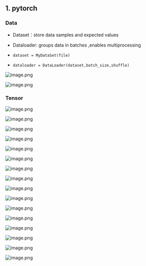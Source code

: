 ## 1. pytorch

### Data

- Dataset：store data samples and expected values
- Dataloader: groups data in batches ,enables multiprocessing



- `dataset = MyDataSet(file)`
- `dataloader = DataLoader(dataset,batch_size,shuffle)`



![image.png](https://s2.loli.net/2022/10/18/zex89gH5KlUrcSj.png)

![image.png](https://s2.loli.net/2022/10/18/9bRA26pEfOqFkLg.png)

### Tensor

![image.png](https://s2.loli.net/2022/10/18/RlIgAo46JFXBEWL.png)

![image.png](https://s2.loli.net/2022/10/18/TIAyf9JWQphzCvK.png)

![image.png](https://s2.loli.net/2022/10/18/mBcX9xGsrhR13Lt.png)

![image.png](https://s2.loli.net/2022/10/18/HKQYemhtDAlB52U.png)

![image.png](https://s2.loli.net/2022/10/18/veBbayOmRH3AQ1X.png)

![image.png](https://s2.loli.net/2022/10/18/xH8FLOWsVRluhnz.png)

![image.png](https://s2.loli.net/2022/10/18/vIXyZRsDaVh5A9m.png)

![image.png](https://s2.loli.net/2022/10/18/TxLNcvPEXQd4sKn.png)

![![image.png](https://s2.loli.net/2022/10/18/WKUID1eTQ2fz5FB.png)](https://s2.loli.net/2022/10/18/xBT93LKpsRQXVqg.png)

![image.png](https://s2.loli.net/2022/10/18/WKUID1eTQ2fz5FB.png)

![image.png](https://s2.loli.net/2022/10/18/k8fREtpb529ZYzT.png)

![image.png](https://s2.loli.net/2022/10/18/8L7YbO3BSWxmjtN.png)

![image.png](https://s2.loli.net/2022/10/18/Qp5vPoJ8Gl1bqZF.png)

![image.png](https://s2.loli.net/2022/10/18/B2RtpS6zI9xeKXg.png)

![image.png](https://s2.loli.net/2022/10/18/wXL6I3PoA7Jcgy9.png)

![image.png](https://s2.loli.net/2022/10/18/1XRvs2uMELKdZOp.png)










